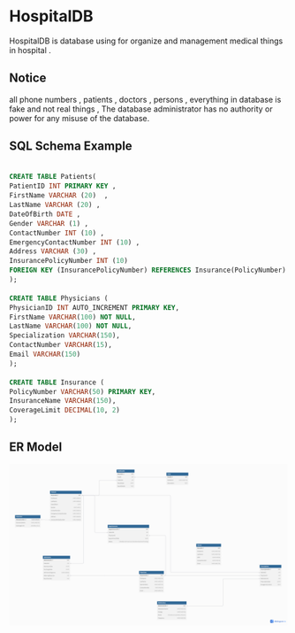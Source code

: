 # HospitalDB
HospitalDB is database using for organize and management medical things in hospital .

## Notice
all phone numbers , patients , doctors , persons , everything in database is fake and not real things , The database administrator has no authority or power for any misuse of the database.

## SQL Schema Example

```sql

CREATE TABLE Patients(
PatientID INT PRIMARY KEY ,
FirstName VARCHAR (20)  ,
LastName VARCHAR (20) ,
DateOfBirth DATE ,
Gender VARCHAR (1) ,
ContactNumber INT (10) ,
EmergencyContactNumber INT (10) ,
Address VARCHAR (30) ,
InsurancePolicyNumber INT (10)
FOREIGN KEY (InsurancePolicyNumber) REFERENCES Insurance(PolicyNumber)
);

CREATE TABLE Physicians (
PhysicianID INT AUTO_INCREMENT PRIMARY KEY,
FirstName VARCHAR(100) NOT NULL,
LastName VARCHAR(100) NOT NULL,
Specialization VARCHAR(150),
ContactNumber VARCHAR(15),
Email VARCHAR(150)
);

CREATE TABLE Insurance (
PolicyNumber VARCHAR(50) PRIMARY KEY,
InsuranceName VARCHAR(150),
CoverageLimit DECIMAL(10, 2)
);

```

## ER Model

![ER Model](ERModel.png)

